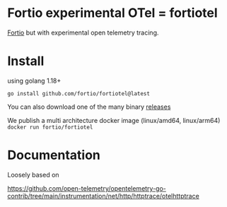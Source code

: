 # Fortio experimental OTel = fortiotel

[Fortio](https://github.com/fortio/fortio) but with experimental open telemetry tracing.

# Install

using golang 1.18+

```shell
go install github.com/fortio/fortiotel@latest
```

You can also download one of the many binary [releases](https://github.com/fortio/fortiotel/releases)

We publish a multi architecture docker image (linux/amd64, linux/arm64) `docker run fortio/fortiotel`

# Documentation

Loosely based on

https://github.com/open-telemetry/opentelemetry-go-contrib/tree/main/instrumentation/net/http/httptrace/otelhttptrace
